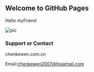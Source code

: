## Welcome to GitHub Pages

Hello myFriend




![pic](https://m.qpic.cn/psb?/V13aDEq605KgSi/o63rhjJ2YcrldPDPiBO8dX6Io4trNQRszziW2nkAFZg!/b/dFQBAAAAAAAA&bo=YAlABmAJQAYRBzA!&rf=viewer_4)

### Support or Contact

chenkewen.com.cn
[](http://chenkewen.com.cn)

Email:chenkewen2007@foxamail.com



